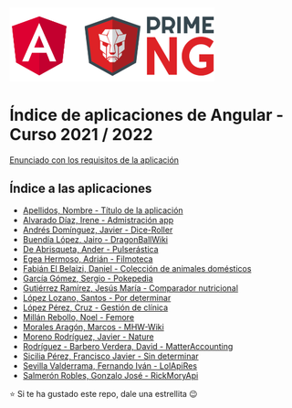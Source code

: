 <img width="360px" src="angular-y-primeng.png">

# Índice de aplicaciones de Angular - Curso 2021 / 2022

[Enunciado con los requisitos de la aplicación](trabajo_angular_v2.pdf)

## Índice a las aplicaciones

* [Apellidos, Nombre - Título de la aplicación](#)
* [Alvarado Díaz, Irene - Admistración app](https://github.com/IreneAlvaradoDiaz/AdmistracionApp)
* [Andrés Domínguez, Javier - Dice-Roller](https://github.com/javierandresaluiescampanillas/dice-roller)
* [Buendía López, Jairo - DragonBallWiki](https://github.com/jairobuendia/DragonBallWiki)
* [De Abrisqueta, Ander - Pulserástica](https://github.com/AnderDeAbrisqueta/pulserastica)
* [Egea Hermoso, Adrián - Filmoteca](https://github.com/AdrianEgeaHermoso/filmotecangular)
* [Fabián El Belaizi, Daniel - Colección de animales domésticos](https://github.com/Danny-06/Coleccion-de-animales-domesticos)
* [García Gómez, Sergio - Pokepedia](https://github.com/SergioGarciaGomez/pokepedia-angular.git)
* [Gutiérrez Ramírez, Jesús María - Comparador nutricional](https://github.com/Jesus-GR/AplicacionAngular)
* [López Lozano, Santos - Por determinar](https://github.com/SantosLopezLozano/proyecto-angular)
* [López Pérez, Cruz - Gestión de clínica](https://github.com/mcruzlp/ClinicaNiloWebApp.git)
* [Millán Rebollo, Noel - Femore](https://github.com/NoelMillan/angular-project.git)
* [Morales Aragón, Marcos - MHW-Wiki](https://github.com/MarcosMoralesAragon/MHW-Wiki)
* [Moreno Rodríguez, Javier - Nature](https://github.com/Javiemr/Proyecto-Angular)
* [Rodríguez - Barbero Verdera, David - MatterAccounting](https://github.com/Davidrbv/MatterAccounting)
* [Sicilia Pérez, Francisco Javier - Sin determinar](https://github.com/FranSiciliaPerez/my_angular_project)
* [Sevilla Valderrama, Fernando Iván - LolApiRes](https://github.com/FESEVA/angular-lolApiRes)
* [Salmerón Robles, Gonzalo José - RickMoryApi](https://github.com/gonzalosalmeron/rickmortyapi)


:star: Si te ha gustado este repo, dale una estrellita :wink:

